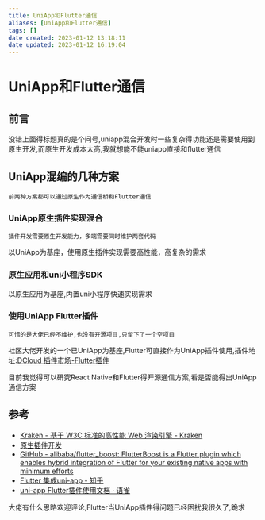 ```yaml
---
title: UniApp和Flutter通信
aliases: [UniApp和Flutter通信]
tags: []
date created: 2023-01-12 13:18:11
date updated: 2023-01-12 16:19:04
---
```


# UniApp和Flutter通信

## 前言

没错上面得标题真的是个问号,uniapp混合开发时一些复杂得功能还是需要使用到原生开发,而原生开发成本太高,我就想能不能uniapp直接和flutter通信

## UniApp混编的几种方案

```ad-note
前两种方案都可以通过原生作为通信桥和Flutter通信
```

### UniApp原生插件实现混合

    插件开发需要原生开发能力，多端需要同时维护两套代码

  以UniApp为基座，使用原生插件实现需要高性能，高复杂的需求

### 原生应用和uni小程序SDK

 以原生应用为基座,内置uni小程序快速实现需求

### 使用UniApp Flutter插件

```ad-warning
可惜的是大佬已经不维护,也没有开源项目,只留下了一个空项目
```

社区大佬开发的一个已UniApp为基座,Flutter可直接作为UniApp插件使用,插件地址:[DCloud 插件市场-Flutter插件](https://ext.dcloud.net.cn/search?q=flutter)

目前我觉得可以研究React Native和Flutter得开源通信方案,看是否能得出UniApp通信方案

## 参考

- [Kraken - 基于 W3C 标准的高性能 Web 渲染引擎 - Kraken](https://openkraken.com/)
- [原生插件开发](https://nativesupport.dcloud.net.cn/NativePlugin/README)
- [GitHub - alibaba/flutter_boost: FlutterBoost is a Flutter plugin which enables hybrid integration of Flutter for your existing native apps with minimum efforts](https://github.com/alibaba/flutter_boost)
- [Flutter 集成uni-app - 知乎](https://zhuanlan.zhihu.com/p/367764687)
- [uni-app Flutter插件使用文档 · 语雀](https://www.yuque.com/books/share/79a0282c-e800-408a-9d1f-226682cf77a1)

大佬有什么思路欢迎评论,Flutter当UniApp插件得问题已经困扰我很久了,跪求

